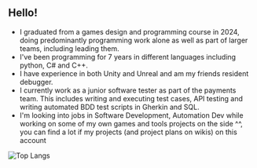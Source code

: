 ## Hello! 

- I graduated from a games design and programming course in 2024, doing predominantly programming work alone as well as part of larger teams, including leading them.
- I've been programming for 7 years in different languages including python, C# and C++.
- I have experience in both Unity and Unreal and am my friends resident debugger.
- I currently work as a junior software tester as part of the payments team. This includes writing and executing test cases, API testing and writing automated BDD test scripts in Gherkin and SQL.
- I'm looking into jobs in Software Development, Automation Dev while working on some of my own games and tools projects on the side ^^, you can find a lot if my projects (and project plans on wikis) on this account 

 ![Top Langs](https://github-readme-stats.vercel.app/api/top-langs/?username=multidimensionalsock&hide=javascript,css,scss,html&theme=tokyonight)
